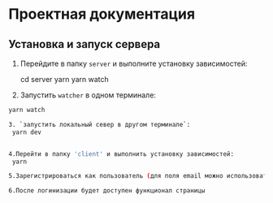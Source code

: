 # Проектная документация

## Установка и запуск сервера

1. Перейдите в папку `server` и выполните установку зависимостей:
 
   cd server
   yarn
   yarn watch

    
 2. Запустить `watcher` в одном терминале:
   ```bash
   yarn watch
   
3. `запустить локальный север в другом терминале`:
    yarn dev


4.Перейти в папку 'client' и выполнить установку зависимостей:
    yarn

5.Зарегистрироваться как пользователь (для поля email можно использовать любую строку содержащуюю @mail)

6.После логинизации будет доступен функционал страницы

